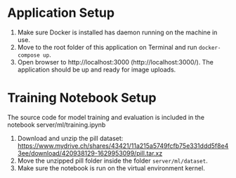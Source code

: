 # Application Setup
1. Make sure Docker is installed has daemon running on the machine in use.
2. Move to the root folder of this application on Terminal and run `docker-compose up`.
3. Open browser to http://localhost:3000 (http://localhost:3000/). The application should be up and ready for image uploads.

# Training Notebook Setup
The source code for model training and evaluation is included in the notebook server/ml/training.ipynb
1. Download and unzip the pill dataset: https://www.mydrive.ch/shares/43421/11a215a5749fcfb75e331ddd5f8e43ee/download/420938129-1629953099/pill.tar.xz
2. Move the unzipped pill folder inside the folder `server/ml/dataset`.
3. Make sure the notebook is run on the virtual environment kernel.
